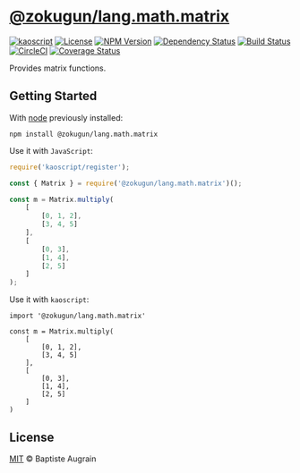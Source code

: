 [@zokugun/lang.math.matrix](https://github.com/ZokugunKS/lang.math.matrix)
==============================================================

[![kaoscript](https://img.shields.io/badge/language-kaoscript-orange.svg)](https://github.com/kaoscript/kaoscript)
[![License](https://img.shields.io/badge/license-MIT-blue.svg)](./LICENSE)
[![NPM Version](https://img.shields.io/npm/v/@zokugun/lang.math.matrix.svg?colorB=green)](https://www.npmjs.com/package/@zokugun/lang.math.matrix)
[![Dependency Status](https://badges.depfu.com/badges/0e1f7d01c7e53eba8e56e9339710e947/overview.svg)](https://depfu.com/github/ZokugunKS/lang.math.matrix)
[![Build Status](https://travis-ci.org/ZokugunKS/lang.math.matrix.svg?branch=master)](https://travis-ci.org/ZokugunKS/lang.math.matrix)
[![CircleCI](https://circleci.com/gh/ZokugunKS/lang.math.matrix/tree/master.svg?style=shield)](https://circleci.com/gh/ZokugunKS/lang.math.matrix/tree/master)
[![Coverage Status](https://img.shields.io/coveralls/ZokugunKS/lang.math.matrix/master.svg)](https://coveralls.io/github/ZokugunKS/lang.math.matrix)

Provides matrix functions.

Getting Started
---------------

With [node](http://nodejs.org) previously installed:

	npm install @zokugun/lang.math.matrix

Use it with `JavaScript`:

```javascript
require('kaoscript/register');

const { Matrix } = require('@zokugun/lang.math.matrix')();

const m = Matrix.multiply(
	[
		[0, 1, 2],
		[3, 4, 5]
	],
	[
		[0, 3],
		[1, 4],
		[2, 5]
	]
);
```

Use it with `kaoscript`:
```kaoscript
import '@zokugun/lang.math.matrix'

const m = Matrix.multiply(
	[
		[0, 1, 2],
		[3, 4, 5]
	],
	[
		[0, 3],
		[1, 4],
		[2, 5]
	]
)
```

License
-------

[MIT](http://www.opensource.org/licenses/mit-license.php) &copy; Baptiste Augrain

